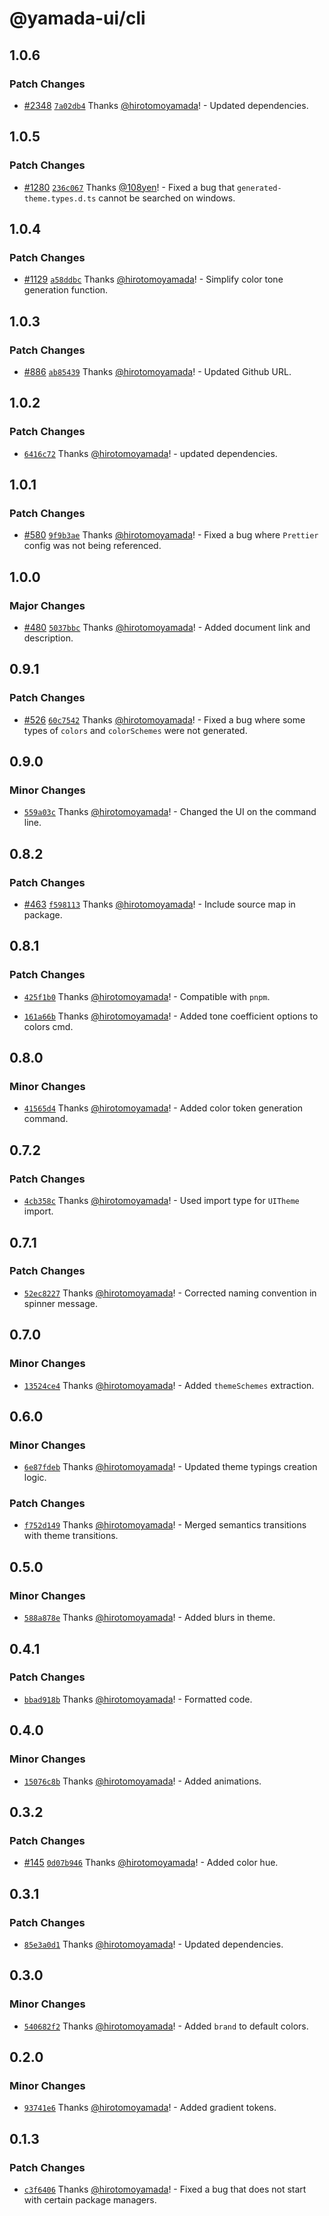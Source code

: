 # @yamada-ui/cli

## 1.0.6

### Patch Changes

- [#2348](https://github.com/yamada-ui/yamada-ui/pull/2348) [`7a02db4`](https://github.com/yamada-ui/yamada-ui/commit/7a02db4385a64fdc3ea2e00b6addc4e76c97347f) Thanks [@hirotomoyamada](https://github.com/hirotomoyamada)! - Updated dependencies.

## 1.0.5

### Patch Changes

- [#1280](https://github.com/yamada-ui/yamada-ui/pull/1280) [`236c067`](https://github.com/yamada-ui/yamada-ui/commit/236c0674daba4a0724e001cf1baa856e977f4e0e) Thanks [@108yen](https://github.com/108yen)! - Fixed a bug that `generated-theme.types.d.ts` cannot be searched on windows.

## 1.0.4

### Patch Changes

- [#1129](https://github.com/yamada-ui/yamada-ui/pull/1129) [`a58ddbc`](https://github.com/yamada-ui/yamada-ui/commit/a58ddbcf4f669db1c1f7bcece6ac2da63aec5f6d) Thanks [@hirotomoyamada](https://github.com/hirotomoyamada)! - Simplify color tone generation function.

## 1.0.3

### Patch Changes

- [#886](https://github.com/yamada-ui/yamada-ui/pull/886) [`ab85439`](https://github.com/yamada-ui/yamada-ui/commit/ab85439913736551e96fd5a55ec289e3e7fd5126) Thanks [@hirotomoyamada](https://github.com/hirotomoyamada)! - Updated Github URL.

## 1.0.2

### Patch Changes

- [`6416c72`](https://github.com/hirotomoyamada/yamada-ui/commit/6416c72b7d1b6814f1ac792e037718b6c3249aac) Thanks [@hirotomoyamada](https://github.com/hirotomoyamada)! - updated dependencies.

## 1.0.1

### Patch Changes

- [#580](https://github.com/hirotomoyamada/yamada-ui/pull/580) [`9f9b3ae`](https://github.com/hirotomoyamada/yamada-ui/commit/9f9b3aea1824103c9b847e610edd97944b33f3c8) Thanks [@hirotomoyamada](https://github.com/hirotomoyamada)! - Fixed a bug where `Prettier` config was not being referenced.

## 1.0.0

### Major Changes

- [#480](https://github.com/hirotomoyamada/yamada-ui/pull/480) [`5037bbc`](https://github.com/hirotomoyamada/yamada-ui/commit/5037bbc5e6dc804b6156fad716eb09e053183bf8) Thanks [@hirotomoyamada](https://github.com/hirotomoyamada)! - Added document link and description.

## 0.9.1

### Patch Changes

- [#526](https://github.com/hirotomoyamada/yamada-ui/pull/526) [`60c7542`](https://github.com/hirotomoyamada/yamada-ui/commit/60c75429b6e8c38964f51394a6186b9c6b646156) Thanks [@hirotomoyamada](https://github.com/hirotomoyamada)! - Fixed a bug where some types of `colors` and `colorSchemes` were not generated.

## 0.9.0

### Minor Changes

- [`559a03c`](https://github.com/hirotomoyamada/yamada-ui/commit/559a03cf2f4e5edfc0d2d312d064e859166762c5) Thanks [@hirotomoyamada](https://github.com/hirotomoyamada)! - Changed the UI on the command line.

## 0.8.2

### Patch Changes

- [#463](https://github.com/hirotomoyamada/yamada-ui/pull/463) [`f598113`](https://github.com/hirotomoyamada/yamada-ui/commit/f5981132b9e3c38cfa5f6592fbc15f9a49e89686) Thanks [@hirotomoyamada](https://github.com/hirotomoyamada)! - Include source map in package.

## 0.8.1

### Patch Changes

- [`425f1b0`](https://github.com/hirotomoyamada/yamada-ui/commit/425f1b02d4dfa2d63b5baad56e26e07ab1fdfb35) Thanks [@hirotomoyamada](https://github.com/hirotomoyamada)! - Compatible with `pnpm`.

- [`161a66b`](https://github.com/hirotomoyamada/yamada-ui/commit/161a66bd5b48bbd0739fe5e28e1ecd92be0800b9) Thanks [@hirotomoyamada](https://github.com/hirotomoyamada)! - Added tone coefficient options to colors cmd.

## 0.8.0

### Minor Changes

- [`41565d4`](https://github.com/hirotomoyamada/yamada-ui/commit/41565d416495ea7a9f3ef7268b34d58fb0e74a99) Thanks [@hirotomoyamada](https://github.com/hirotomoyamada)! - Added color token generation command.

## 0.7.2

### Patch Changes

- [`4cb358c`](https://github.com/hirotomoyamada/yamada-ui/commit/4cb358c6bb5a74e33dd70e7be39cd31664594c0e) Thanks [@hirotomoyamada](https://github.com/hirotomoyamada)! - Used import type for `UITheme` import.

## 0.7.1

### Patch Changes

- [`52ec8227`](https://github.com/hirotomoyamada/yamada-ui/commit/52ec82272b3f235e541b9f1b52bd610bf7782176) Thanks [@hirotomoyamada](https://github.com/hirotomoyamada)! - Corrected naming convention in spinner message.

## 0.7.0

### Minor Changes

- [`13524ce4`](https://github.com/hirotomoyamada/yamada-ui/commit/13524ce43c0b65077ae4b25def36d471b0958e5c) Thanks [@hirotomoyamada](https://github.com/hirotomoyamada)! - Added `themeSchemes` extraction.

## 0.6.0

### Minor Changes

- [`6e87fdeb`](https://github.com/hirotomoyamada/yamada-ui/commit/6e87fdebf70110b366c134326677084a5a3ef86b) Thanks [@hirotomoyamada](https://github.com/hirotomoyamada)! - Updated theme typings creation logic.

### Patch Changes

- [`f752d149`](https://github.com/hirotomoyamada/yamada-ui/commit/f752d149958d50fea2438926319b1c1ae896a11f) Thanks [@hirotomoyamada](https://github.com/hirotomoyamada)! - Merged semantics transitions with theme transitions.

## 0.5.0

### Minor Changes

- [`588a878e`](https://github.com/hirotomoyamada/yamada-ui/commit/588a878eb7449c66f8bbe043a45adfb96e716ef7) Thanks [@hirotomoyamada](https://github.com/hirotomoyamada)! - Added blurs in theme.

## 0.4.1

### Patch Changes

- [`bbad918b`](https://github.com/hirotomoyamada/yamada-ui/commit/bbad918b75312ad4656448c9e9e37bdce5d1c14d) Thanks [@hirotomoyamada](https://github.com/hirotomoyamada)! - Formatted code.

## 0.4.0

### Minor Changes

- [`15076c8b`](https://github.com/hirotomoyamada/yamada-ui/commit/15076c8b0c99cfe7743ec5d3ea5bbf556bd782cd) Thanks [@hirotomoyamada](https://github.com/hirotomoyamada)! - Added animations.

## 0.3.2

### Patch Changes

- [#145](https://github.com/hirotomoyamada/yamada-ui/pull/145) [`0d07b946`](https://github.com/hirotomoyamada/yamada-ui/commit/0d07b9460b217c3d8c6b7e667eee114f6f9acf3e) Thanks [@hirotomoyamada](https://github.com/hirotomoyamada)! - Added color hue.

## 0.3.1

### Patch Changes

- [`85e3a0d1`](https://github.com/hirotomoyamada/yamada-ui/commit/85e3a0d18fc43c5d5b9343f276af75f3de7fb455) Thanks [@hirotomoyamada](https://github.com/hirotomoyamada)! - Updated dependencies.

## 0.3.0

### Minor Changes

- [`540682f2`](https://github.com/hirotomoyamada/yamada-ui/commit/540682f27c8d407c93d02342d341a7bf07cf8ec1) Thanks [@hirotomoyamada](https://github.com/hirotomoyamada)! - Added `brand` to default colors.

## 0.2.0

### Minor Changes

- [`93741e6`](https://github.com/hirotomoyamada/yamada-ui/commit/93741e682f83d7cf954443f341543632f81696f4) Thanks [@hirotomoyamada](https://github.com/hirotomoyamada)! - Added gradient tokens.

## 0.1.3

### Patch Changes

- [`c3f6406`](https://github.com/hirotomoyamada/yamada-ui/commit/c3f6406f2d1483bd3f1c3f8dac90650ccaee16bf) Thanks [@hirotomoyamada](https://github.com/hirotomoyamada)! - Fixed a bug that does not start with certain package managers.
